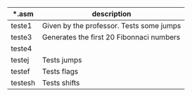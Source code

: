 
\*.asm       | description
-------------|------------
teste1       | Given by the professor. Tests some jumps
teste3       | Generates the first 20 Fibonnaci numbers
teste4       | 
testej       | Tests jumps
testef       | Tests flags
testesh      | Tests shifts
